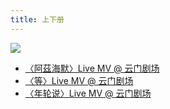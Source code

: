 ```yaml
---
title: 上下册
---
```


![](https://scontent-sin6-2.xx.fbcdn.net/v/t1.6435-9/121460279_1646684555503230_6494958864489031217_n.jpg?_nc_cat=109&ccb=1-7&_nc_sid=5f2048&_nc_ohc=5CCdzOI5QWYQ7kNvgH5fDHz&_nc_ht=scontent-sin6-2.xx&oh=00_AfAIN-oVPguGUHBST9RgHXw1a7XsCU7xgZhWdB18_1dirg&oe=6662C706)

- [〈阿茲海默〉Live MV @ 云门剧场](https://weibo.com/1822796164/K2DtSguaV)
- [〈等〉Live MV @ 云门剧场](https://weibo.com/1822796164/K6WYX9xyZ)
- [〈年轮说〉Live MV @ 云门剧场](https://weibo.com/1822796164/K17cTyqVo)
